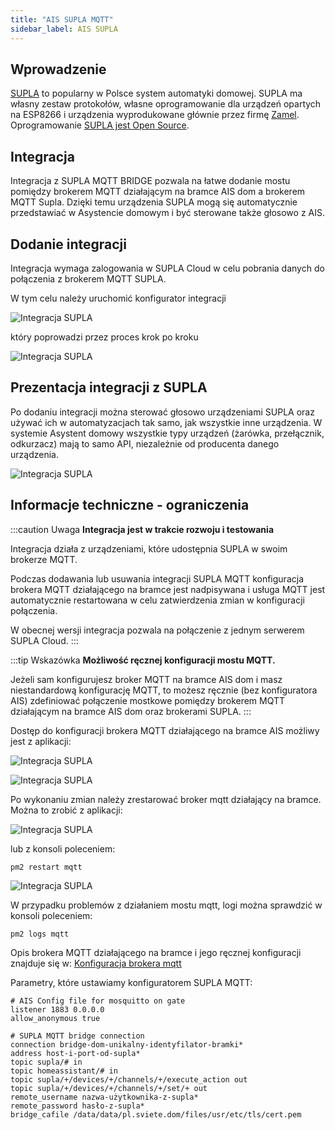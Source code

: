 ```yaml
---
title: "AIS SUPLA MQTT"
sidebar_label: AIS SUPLA
---
```


## Wprowadzenie

[SUPLA](https://www.supla.org/pl/) to popularny w Polsce system automatyki domowej. SUPLA ma własny zestaw protokołów, własne oprogramowanie dla urządzeń opartych na ESP8266 i urządzenia wyprodukowane głównie przez firmę [Zamel](https://zamel.com/pl-PL/). Oprogramowanie [SUPLA jest Open Source](https://github.com/SUPLA).


## Integracja

Integracja z SUPLA MQTT BRIDGE pozwala na łatwe dodanie mostu pomiędzy brokerem MQTT działającym na bramce AIS dom a brokerem MQTT Supla. Dzięki temu urządzenia SUPLA mogą się automatycznie przedstawiać w Asystencie domowym i być sterowane także głosowo z AIS.


## Dodanie integracji

Integracja wymaga zalogowania w SUPLA Cloud w celu pobrania danych do połączenia z brokerem MQTT SUPLA.

W tym celu należy uruchomić konfigurator integracji

![Integracja SUPLA](/img/en/frontend/integration_supla_1.png)


który poprowadzi przez proces krok po kroku


![Integracja SUPLA](/img/en/frontend/integration_supla_2.png)



## Prezentacja integracji z SUPLA

Po dodaniu integracji można sterować głosowo urządzeniami SUPLA oraz używać ich w automatyzacjach tak samo, jak wszystkie inne urządzenia.
W systemie Asystent domowy wszystkie typy urządzeń (żarówka, przełącznik, odkurzacz) mają to samo API, niezależnie od producenta danego urządzenia.

![Integracja SUPLA](/img/en/frontend/integration_supla_4.png)


## Informacje techniczne - ograniczenia

:::caution Uwaga
**Integracja jest w trakcie rozwoju i testowania**

Integracja działa z urządzeniami, które udostępnia SUPLA w swoim brokerze MQTT.

Podczas dodawania lub usuwania integracji SUPLA MQTT konfiguracja brokera MQTT działającego na bramce jest nadpisywana i usługa MQTT jest automatycznie restartowana w celu zatwierdzenia zmian w konfiguracji połączenia.

W obecnej wersji integracja pozwala na połączenie z jednym serwerem SUPLA Cloud.
:::


:::tip Wskazówka
**Możliwość ręcznej konfiguracji mostu MQTT.**

Jeżeli sam konfigurujesz broker MQTT na bramce AIS dom i masz niestandardową konfigurację MQTT, to możesz ręcznie (bez konfiguratora AIS) zdefiniować połączenie mostkowe pomiędzy brokerem MQTT działającym na bramce AIS dom oraz brokerami SUPLA. 
:::

Dostęp do konfiguracji brokera MQTT działającego na bramce AIS możliwy jest z aplikacji:

![Integracja SUPLA](/img/en/frontend/integration_supla_5.png)

![Integracja SUPLA](/img/en/frontend/integration_supla_6.png)

Po wykonaniu zmian należy zrestarować broker mqtt działający na bramce. Można to zrobić z aplikacji:

![Integracja SUPLA](/img/en/frontend/integration_supla_7.png)

lub z konsoli poleceniem:

```
pm2 restart mqtt
```

![Integracja SUPLA](/img/en/frontend/integration_supla_8.png)


W przypadku problemów z działaniem mostu mqtt, logi można sprawdzić w konsoli poleceniem:

```
pm2 logs mqtt
```



Opis brokera MQTT działającego na bramce i jego ręcznej konfiguracji znajduje się w: [Konfiguracja brokera mqtt](/docs/ais_app_integration_mqtt#konfiguracja-brokera-mqtt)


Parametry, które ustawiamy konfiguratorem SUPLA MQTT:

``` text
# AIS Config file for mosquitto on gate
listener 1883 0.0.0.0
allow_anonymous true

# SUPLA MQTT bridge connection
connection bridge-dom-unikalny-identyfilator-bramki*
address host-i-port-od-supla*
topic supla/# in
topic homeassistant/# in
topic supla/+/devices/+/channels/+/execute_action out
topic supla/+/devices/+/channels/+/set/+ out
remote_username nazwa-użytkownika-z-supla*
remote_password hasło-z-supla*
bridge_cafile /data/data/pl.sviete.dom/files/usr/etc/tls/cert.pem

```
